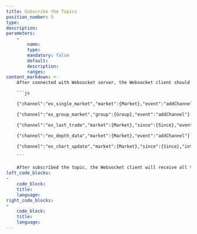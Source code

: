 ```yaml
---
title: Subscribe the Topics
position_number: 5
type:
description:
parameters:
    -
        name:
        type:
        mandatory: false
        default:
        description:
        ranges:
content_markdown: >-
    After connected with Websocket server, the Websocket client should send the following request to subscribe the specific topic:

    ```js

    {"channel":"ex_single_market","market":{Market},"event":"addChannel"}

    {"channel":"ex_group_market","group":{Group},"event":"addChannel"}

    {"channel":"ex_last_trade","market":{Market},"since":{Since},"event":"addChannel"}

    {"channel":"ex_depth_data","market":{Market},"event":"addChannel"}

    {"channel":"ex_chart_update","market":{Market},"since":{Since},"interval":{Interval},"event":"addChannel"}

    ```

    After subscribed the topic, the Websocket client will receive all the data flow from the corresponding topic. Next, once the subscribed topic is updated, the Websocket client will receive an update message “push” by the server.
left_code_blocks:
-
    code_block:
    title:
    language:
right_code_blocks:
-
    code_block:
    title:
    language:
---
```

